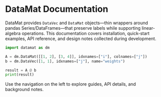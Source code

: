 # DataMat Documentation

DataMat provides `DataVec` and `DataMat` objects—thin wrappers around pandas Series/DataFrames—that preserve labels while supporting linear-algebra operations. This documentation covers installation, quick-start examples, API reference, and design notes collected during development.

```python
import datamat as dm

A = dm.DataMat([[1, 2], [3, 4]], idxnames=["i"], colnames=["j"])
b = dm.DataVec([1, 1], idxnames=["j"], name="weights")

result = A @ b
print(result)
```

Use the navigation on the left to explore guides, API details, and background notes.
